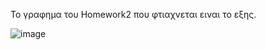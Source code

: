 Το γραφημα του Homework2 που φτιαχνεται ειναι το εξης.

![image](https://user-images.githubusercontent.com/82674638/115123828-8a263480-9fc7-11eb-996c-5bdc8ac30ba8.png)
